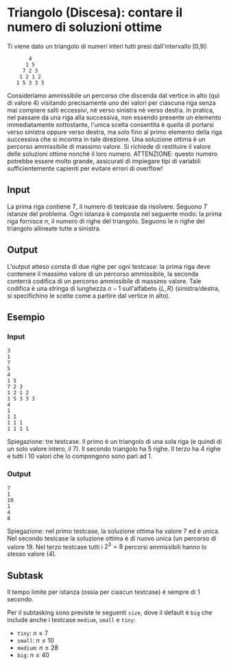 # Triangolo (Discesa): contare il numero di soluzioni ottime
   
Ti viene dato un triangolo di numeri interi tutti presi dall'intervallo [0,9]:
```
       4
      1 5
     7 2 3
    1 2 1 2
   1 5 3 3 3
```
   
Consideriamo ammissibile un percorso che discenda dal vertice in alto (quì di valore 4) visitando precisamente uno dei valori per ciascuna riga senza mai compiere salti eccessivi, nè verso sinistra nè verso destra. In pratica, nel passare da una riga alla successiva, non essendo presente un elemento immediatamente sottostante, l'unica scelta consentita è quella di portarsi verso sinistra oppure verso destra, ma solo fino al primo elemento della riga successiva che si incontra in tale direzione.
Una soluzione ottima è un percorso ammissibile di massimo valore. 
Si richiede di restituire il valore delle soluzioni ottime nonchè il loro numero. ATTENZIONE: questo numero potrebbe essere molto grande, assicurati di impiegare tipi di variabili sufficientemente capienti per evitare errori di overflow!


## Input
La prima riga contiene $T$, il numero di testcase da risolvere. Seguono $T$
istanze del problema. Ogni istanza è composta nel seguente modo: la prima
riga fornisce $n$, il numero di righe del triangolo.
Seguono le n righe del triangolo allineate tutte a sinistra.

## Output
L'output atteso consta di due righe per ogni testcase: la prima riga deve contenere il massimo valore di un percorso ammissibile, la seconda conterrà codifica di un percorso ammissibile di massimo valore. Tale codifica è una stringa di lunghezza $n-1$ sull'alfabeto $\{L,R\}$ (sinistra/destra, si specifichino le scelte come a partire dal vertice in alto).


## Esempio

### Input
```
3
1
7
5
4
1 5
7 2 3
1 2 1 2
1 5 3 3 3
4
1
1 1
1 1 1
1 1 1 1
```
Spiegazione: tre testcase. Il primo è un triangolo di una sola riga (e quindi di un solo valore intero, il 7). Il secondo triangolo ha 5 righe. Il terzo ha $4$ righe e tutti i $10$ valori che lo compongono sono pari ad $1$.

### Output
```
7
1
19
1
4
8
```

Spiegazione: nel primo testcase, la soluzione ottima ha valore 7 ed è unica. Nel secondo testcase la soluzione ottima è di nuovo unica (un percorso di valore 19. Nel terzo testcase tutti i $2^3=8$ percorsi ammissibili hanno lo stesso valore (4).


## Subtask

Il tempo limite per istanza (ossia per ciascun testcase) è sempre di $1$ secondo.

Per il subtasking sono previste le seguenti `size`, dove il default è `big` che include anche i testcase `medium`, `small` e `tiny`:

* `tiny`: $n \leq 7$
* `small`: $n \leq 10$
* `medium`: $n \leq 28$
* `big`: $n \leq 40$


